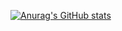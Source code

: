 [![Anurag's GitHub stats](https://github-readme-stats.vercel.app/api?username=Elvis-Yeung)](https://github.com/anuraghazra/github-readme-stats)
